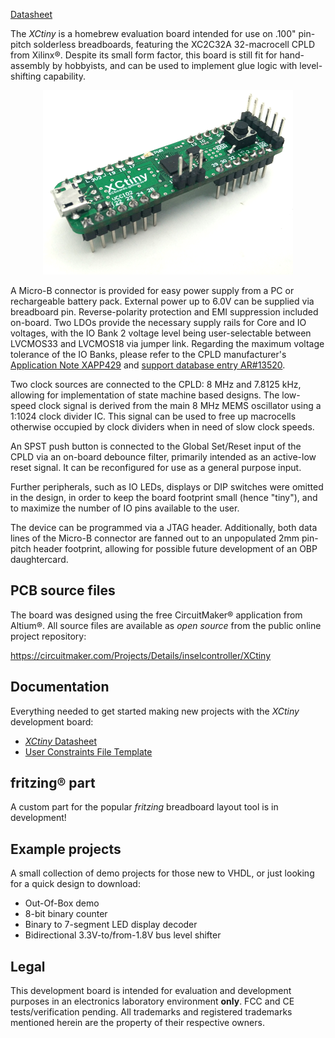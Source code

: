 <a class="document_button" href="doc/XCtiny_DS_latest-EN.pdf">Datasheet</a>

The *XCtiny* is a homebrew evaluation board intended for use on .100" pin-pitch solderless breadboards, featuring the XC2C32A 32-macrocell CPLD from Xilinx®. Despite its small form factor, this board is still fit for hand-assembly by hobbyists, and can be used to implement glue logic with level-shifting capability. 
<p align="center"><img src="img/XCtiny_small.png" /></p>

A Micro-B connector is provided for easy power supply from a PC or rechargeable battery pack. External power up to 6.0V can be supplied via breadboard pin. Reverse-polarity protection and EMI suppression included on-board. Two LDOs provide the necessary supply rails for Core and IO voltages, with the IO Bank 2 voltage level being user-selectable between LVCMOS33 and LVCMOS18 via jumper link. Regarding the maximum voltage tolerance of the IO Banks, please refer to the CPLD manufacturer's [Application Note XAPP429](https://www.xilinx.com/support/documentation/application_notes/xapp429.pdf) and [support database entry AR#13520](https://www.xilinx.com/support/answers/13520.html).

Two clock sources are connected to the CPLD: 8 MHz and 7.8125 kHz, allowing for implementation of state machine based designs. The low-speed clock signal is derived from the main 8 MHz MEMS oscillator using a 1:1024 clock divider IC. This signal can be used to free up macrocells otherwise occupied by clock dividers when in need of slow clock speeds.

An SPST push button is connected to the Global Set/Reset input of the CPLD via an on-board debounce filter, primarily intended as an active-low reset signal. It can be reconfigured for use as a general purpose input.

Further peripherals, such as IO LEDs, displays or DIP switches were omitted in the design, in order to keep the board footprint small (hence "tiny"), and to maximize the number of IO pins available to the user.

The device can be programmed via a JTAG header. Additionally, both data lines of the Micro-B connector are fanned out to an unpopulated 2mm pin-pitch header footprint, allowing for possible future development of an OBP daughtercard.

## PCB source files
The board was designed using the free CircuitMaker® application from Altium®. All source files are available as *open source* from the public online project repository: 
<p class="center-img"><a href="https://circuitmaker.com/Projects/Details/inselcontroller/XCtiny">https://circuitmaker.com/Projects/Details/inselcontroller/XCtiny</a></p>

## Documentation
Everything needed to get started making new projects with the *XCtiny* development board:
* [*XCtiny* Datasheet](doc/XCtiny_DS_latest-EN.pdf)
* [User Constraints File Template](res/top_XCtiny_template.ucf)

## fritzing® part
A custom part for the popular *fritzing* breadboard layout tool is in development!

## Example projects
A small collection of demo projects for those new to VHDL, or just looking for a quick design to download:
* Out-Of-Box demo
* 8-bit binary counter
* Binary to 7-segment LED display decoder
* Bidirectional 3.3V-to/from-1.8V bus level shifter

## Legal
This development board is intended for evaluation and development purposes in an electronics laboratory environment **only**. FCC and CE tests/verification pending. All trademarks and registered trademarks mentioned herein are the property of their respective owners.
